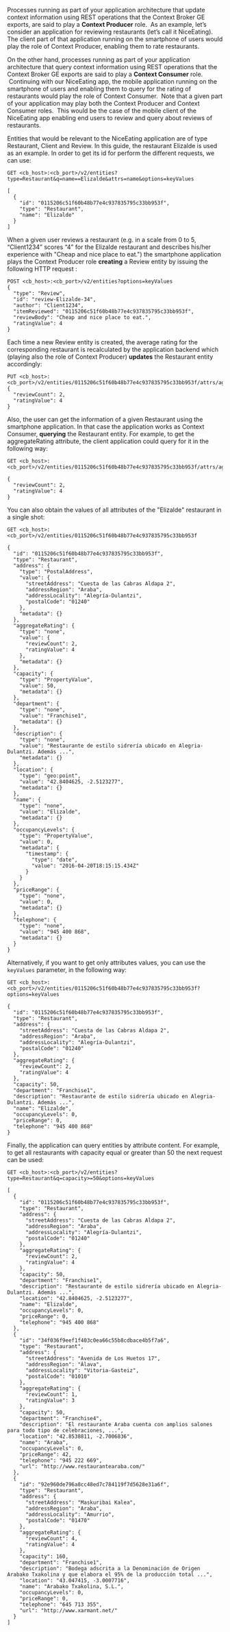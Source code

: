 Processes running as part of your application architecture that update
context information using REST operations that the Context Broker GE
exports, are said to play a **Context Producer** role.  As an example,
let’s consider an application for reviewing restaurants (let’s call it
NiceEating). The client part of that application running on the
smartphone of users would play the role of Context Producer, enabling
them to rate restaurants.

On the other hand, processes running as part of your application
architecture that query context information using REST operations that
the Context Broker GE exports are said to play a **Context Consumer**
role.  Continuing with our NiceEating app, the mobile application
running on the smartphone of users and enabling them to query for the
rating of restaurants would play the role of Context Consumer.  Note
that a given part of your application may play both the Context Producer
and Context Consumer roles.  This would be the case of the mobile client
of the NiceEating app enabling end users to review and query about reviews
of restaurants.

Entities that would be relevant to the NiceEating application are of
type Restaurant, Client and Review. 
In this guide, the restaurant Elizalde is used as an example. In order to get its id for perform the different requests, we can use:

    GET <cb_host>:<cb_port>/v2/entities?type=Restaurant&q=name==Elizalde&attrs=name&options=keyValues 
    
    [
      {
        "id": "0115206c51f60b48b77e4c937835795c33bb953f",
        "type": "Restaurant",
        "name": "Elizalde"
      }
    ]

When a given user reviews a restaurant (e.g. in a scale from 0 to 5, “Client1234” scores
“4” for the Elizalde restaurant and describes his/her experience with "Cheap and nice place to eat.") the smartphone application plays the Context Producer role **creating** a Review entity by issuing the
following HTTP request :

    POST <cb_host>:<cb_port>/v2/entities?options=keyValues
    {
      "type": "Review",
      "id": "review-Elizalde-34",
      "author": "Client1234",
      "itemReviewed": "0115206c51f60b48b77e4c937835795c33bb953f",
      "reviewBody": "Cheap and nice place to eat.",
      "ratingValue": 4
    }

Each time a new Review entity is created, the average rating for the
corresponding restaurant is recalculated by the application backend
which (playing also the role of Context Producer) **updates** the
Restaurant entity accordingly:

    PUT <cb_host>:<cb_port>/v2/entities/0115206c51f60b48b77e4c937835795c33bb953f/attrs/aggregateRating/value
    {
      "reviewCount": 2,
      "ratingValue": 4
    }

Also, the user can get the information of a given Restaurant using
the smartphone application. In that case the application works as
Context Consumer, **querying** the Restaurant entity. For example, to get
the aggregateRating attribute, the client application could query for
it in the following way:

    GET <cb_host>:<cb_port>/v2/entities/0115206c51f60b48b77e4c937835795c33bb953f/attrs/aggregateRating/value
    
    {
      "reviewCount": 2,
      "ratingValue": 4
    }

You can also obtain the values of all attributes of the "Elizalde"
restaurant in a single shot:

    GET <cb_host>:<cb_port>/v2/entities/0115206c51f60b48b77e4c937835795c33bb953f
    
    {
      "id": "0115206c51f60b48b77e4c937835795c33bb953f",
      "type": "Restaurant",
      "address": {
        "type": "PostalAddress",
        "value": {
          "streetAddress": "Cuesta de las Cabras Aldapa 2",
          "addressRegion": "Araba",
          "addressLocality": "Alegría-Dulantzi",
          "postalCode": "01240"
        },
        "metadata": {}
      },
      "aggregateRating": {
        "type": "none",
        "value": {
          "reviewCount": 2,
          "ratingValue": 4
        },
        "metadata": {}
      },
      "capacity": {
        "type": "PropertyValue",
        "value": 50,
        "metadata": {}
      },
      "department": {
        "type": "none",
        "value": "Franchise1",
        "metadata": {}
      },
      "description": {
        "type": "none",
        "value": "Restaurante de estilo sidrería ubicado en Alegria-Dulantzi. Además ...",
        "metadata": {}
      },
      "location": {
        "type": "geo:point",
        "value": "42.8404625, -2.5123277",
        "metadata": {}
      },
      "name": {
        "type": "none",
        "value": "Elizalde",
        "metadata": {}
      },
      "occupancyLevels": {
        "type": "PropertyValue",
        "value": 0,
        "metadata": {
          "timestamp": {
            "type": "date",
            "value": "2016-04-20T18:15:15.434Z"
          }
        }
      },
      "priceRange": {
        "type": "none",
        "value": 0,
        "metadata": {}
      },
      "telephone": {
        "type": "none",
        "value": "945 400 868",
        "metadata": {}
      }
    }



Alternatively, if you want to get only attributes values, you can use the `keyValues` parameter, in the
following way:

    GET <cb_host>:<cb_port>/v2/entities/0115206c51f60b48b77e4c937835795c33bb953f?options=keyValues    
    
    {
      "id": "0115206c51f60b48b77e4c937835795c33bb953f",
      "type": "Restaurant",
      "address": {
        "streetAddress": "Cuesta de las Cabras Aldapa 2",
        "addressRegion": "Araba",
        "addressLocality": "Alegría-Dulantzi",
        "postalCode": "01240"
      },
      "aggregateRating": {
        "reviewCount": 2,
        "ratingValue": 4
      },
      "capacity": 50,
      "department": "Franchise1",
      "description": "Restaurante de estilo sidrería ubicado en Alegria-Dulantzi. Además ...",
      "name": "Elizalde",
      "occupancyLevels": 0,
      "priceRange": 0,
      "telephone": "945 400 868"
    }


Finally, the application can query entities by attribute content. For example, to get all restaurants with capacity equal or greater than 50 the next request can be used:

    GET <cb_host>:<cb_port>/v2/entities?type=Restaurant&q=capacity>=50&options=keyValues 
    
    [
      {
        "id": "0115206c51f60b48b77e4c937835795c33bb953f",
        "type": "Restaurant",
        "address": {
          "streetAddress": "Cuesta de las Cabras Aldapa 2",
          "addressRegion": "Araba",
          "addressLocality": "Alegría-Dulantzi",
          "postalCode": "01240"
        },
        "aggregateRating": {
          "reviewCount": 2,
          "ratingValue": 4
        },
        "capacity": 50,
        "department": "Franchise1",
        "description": "Restaurante de estilo sidrería ubicado en Alegria-Dulantzi. Además ...",
        "location": "42.8404625, -2.5123277",
        "name": "Elizalde",
        "occupancyLevels": 0,
        "priceRange": 0,
        "telephone": "945 400 868"
      },
      {
        "id": "34f036f9eef1f403c0ea66c55b8cdbace4b5f7a6",
        "type": "Restaurant",
        "address": {
          "streetAddress": "Avenida de Los Huetos 17",
          "addressRegion": "Álava",
          "addressLocality": "Vitoria-Gasteiz",
          "postalCode": "01010"
        },
        "aggregateRating": {
          "reviewCount": 1,
          "ratingValue": 3
        },
        "capacity": 50,
        "department": "Franchise4",
        "description": "El restaurante Araba cuenta con amplios salones para todo tipo de celebraciones, ...",
        "location": "42.8538811, -2.7006836",
        "name": "Araba",
        "occupancyLevels": 0,
        "priceRange": 42,
        "telephone": "945 222 669",
        "url": "http://www.restaurantearaba.com/"
      },
      {
        "id": "92e960de796a8cc48ed7c784119f7d5628e31a6f",
        "type": "Restaurant",
        "address": {
          "streetAddress": "Maskuribai Kalea",
          "addressRegion": "Araba",
          "addressLocality": "Amurrio",
          "postalCode": "01470"
        },
        "aggregateRating": {
          "reviewCount": 4,
          "ratingValue": 4
        },
        "capacity": 160,
        "department": "Franchise1",
        "description": "Bodega adscrita a la Denominación de Origen Arabako Txakolina y que elabora el 95% de la producción total ...",
        "location": "43.047415, -3.0007716",
        "name": "Arabako Txakolina, S.L.",
        "occupancyLevels": 0,
        "priceRange": 0,
        "telephone": "645 713 355",
        "url": "http://www.xarmant.net/"
      }
    ]
